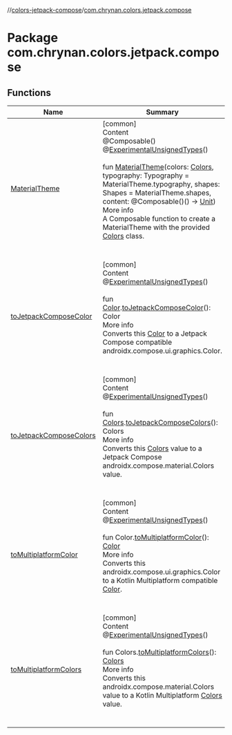 //[colors-jetpack-compose](../../index.md)/[com.chrynan.colors.jetpack.compose](index.md)



# Package com.chrynan.colors.jetpack.compose  


## Functions  
  
|  Name |  Summary | 
|---|---|
| <a name="com.chrynan.colors.jetpack.compose//MaterialTheme/#com.chrynan.colors.theme.Colors#androidx.compose.material.Typography#androidx.compose.material.Shapes#kotlin.Function0[kotlin.Unit]/PointingToDeclaration/"></a>[MaterialTheme](-material-theme.md)| <a name="com.chrynan.colors.jetpack.compose//MaterialTheme/#com.chrynan.colors.theme.Colors#androidx.compose.material.Typography#androidx.compose.material.Shapes#kotlin.Function0[kotlin.Unit]/PointingToDeclaration/"></a>[common]  <br>Content  <br>@Composable()  <br>@[ExperimentalUnsignedTypes](https://kotlinlang.org/api/latest/jvm/stdlib/kotlin/-experimental-unsigned-types/index.html)()  <br>  <br>fun [MaterialTheme](-material-theme.md)(colors: [Colors](../../../colors-theme/colors-theme/com.chrynan.colors.theme/-colors/index.md), typography: Typography = MaterialTheme.typography, shapes: Shapes = MaterialTheme.shapes, content: @Composable()() -> [Unit](https://kotlinlang.org/api/latest/jvm/stdlib/kotlin/-unit/index.html))  <br>More info  <br>A Composable function to create a MaterialTheme with the provided [Colors](../../../colors-theme/colors-theme/com.chrynan.colors.theme/-colors/index.md) class.  <br><br><br>|
| <a name="com.chrynan.colors.jetpack.compose//toJetpackComposeColor/com.chrynan.colors.Color#/PointingToDeclaration/"></a>[toJetpackComposeColor](to-jetpack-compose-color.md)| <a name="com.chrynan.colors.jetpack.compose//toJetpackComposeColor/com.chrynan.colors.Color#/PointingToDeclaration/"></a>[common]  <br>Content  <br>@[ExperimentalUnsignedTypes](https://kotlinlang.org/api/latest/jvm/stdlib/kotlin/-experimental-unsigned-types/index.html)()  <br>  <br>fun [Color](../../../colors-core/colors-core/com.chrynan.colors/-color/index.md).[toJetpackComposeColor](to-jetpack-compose-color.md)(): Color  <br>More info  <br>Converts this [Color](../../../colors-core/colors-core/com.chrynan.colors/-color/index.md) to a Jetpack Compose compatible androidx.compose.ui.graphics.Color.  <br><br><br>|
| <a name="com.chrynan.colors.jetpack.compose//toJetpackComposeColors/com.chrynan.colors.theme.Colors#/PointingToDeclaration/"></a>[toJetpackComposeColors](to-jetpack-compose-colors.md)| <a name="com.chrynan.colors.jetpack.compose//toJetpackComposeColors/com.chrynan.colors.theme.Colors#/PointingToDeclaration/"></a>[common]  <br>Content  <br>@[ExperimentalUnsignedTypes](https://kotlinlang.org/api/latest/jvm/stdlib/kotlin/-experimental-unsigned-types/index.html)()  <br>  <br>fun [Colors](../../../colors-theme/colors-theme/com.chrynan.colors.theme/-colors/index.md).[toJetpackComposeColors](to-jetpack-compose-colors.md)(): Colors  <br>More info  <br>Converts this [Colors](../../../colors-theme/colors-theme/com.chrynan.colors.theme/-colors/index.md) value to a Jetpack Compose androidx.compose.material.Colors value.  <br><br><br>|
| <a name="com.chrynan.colors.jetpack.compose//toMultiplatformColor/androidx.compose.ui.graphics.Color#/PointingToDeclaration/"></a>[toMultiplatformColor](to-multiplatform-color.md)| <a name="com.chrynan.colors.jetpack.compose//toMultiplatformColor/androidx.compose.ui.graphics.Color#/PointingToDeclaration/"></a>[common]  <br>Content  <br>@[ExperimentalUnsignedTypes](https://kotlinlang.org/api/latest/jvm/stdlib/kotlin/-experimental-unsigned-types/index.html)()  <br>  <br>fun Color.[toMultiplatformColor](to-multiplatform-color.md)(): [Color](../../../colors-core/colors-core/com.chrynan.colors/-color/index.md)  <br>More info  <br>Converts this androidx.compose.ui.graphics.Color to a Kotlin Multiplatform compatible [Color](../../../colors-core/colors-core/com.chrynan.colors/-color/index.md).  <br><br><br>|
| <a name="com.chrynan.colors.jetpack.compose//toMultiplatformColors/androidx.compose.material.Colors#/PointingToDeclaration/"></a>[toMultiplatformColors](to-multiplatform-colors.md)| <a name="com.chrynan.colors.jetpack.compose//toMultiplatformColors/androidx.compose.material.Colors#/PointingToDeclaration/"></a>[common]  <br>Content  <br>@[ExperimentalUnsignedTypes](https://kotlinlang.org/api/latest/jvm/stdlib/kotlin/-experimental-unsigned-types/index.html)()  <br>  <br>fun Colors.[toMultiplatformColors](to-multiplatform-colors.md)(): [Colors](../../../colors-theme/colors-theme/com.chrynan.colors.theme/-colors/index.md)  <br>More info  <br>Converts this androidx.compose.material.Colors value to a Kotlin Multiplatform [Colors](../../../colors-theme/colors-theme/com.chrynan.colors.theme/-colors/index.md) value.  <br><br><br>|

